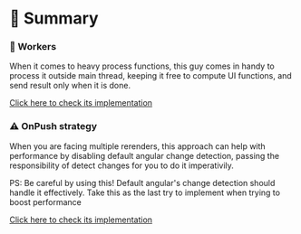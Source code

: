 # 📝 Summary

### 🔨 Workers

When it comes to heavy process functions, this guy comes in handy to process it outside main thread, keeping it free to compute UI functions, and send result only when it is done.

[Click here to check its implementation](https://github.com/brscherer/angular-performance/tree/master/web-worker)

### ⚠️ OnPush strategy

When you are facing multiple rerenders, this approach can help with performance by disabling default angular change detection, passing the responsibility of detect changes for you to do it imperativily.

PS: Be careful by using this! Default angular's change detection should handle it effectively. Take this as the last try to implement when trying to boost performance

[Click here to check its implementation](https://github.com/brscherer/angular-performance/tree/master/change-detection)